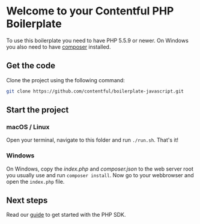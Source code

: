 # Welcome to your Contentful PHP Boilerplate

To use this boilerplate you need to have PHP 5.5.9 or newer. On Windows you also need to have [composer](https://getcomposer.org) installed.

## Get the code

Clone the project using the following command:

```bash
git clone https://github.com/contentful/boilerplate-javascript.git
```

## Start the project

### macOS / Linux

Open your terminal, navigate to this folder and run `./run.sh`. That's it!

### Windows

On Windows, copy the *index.php* and *composer.json* to the web server root you usually use and run `composer install`. Now go to your webbrowser and open the `index.php` file.

## Next steps

Read our [guide](https://www.contentful.com/developers/docs/php/tutorials/getting-started-with-contentful-and-php/) to get started with the PHP SDK.
